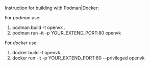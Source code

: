 Instruction for building with Podman|Docker:

For *podman* use:

1. podman build -t openvk .
2. podman run -it -p YOUR_EXTEND_PORT:80 openvk




For *docker* use:

1. docker build -t openvk .
2. docker run -it -p YOUR_EXTEND_PORT:80 --privileged openvk
